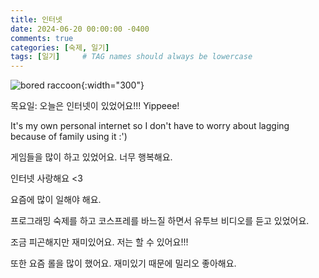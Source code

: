 ```yaml
---
title: 인터넷
date: 2024-06-20 00:00:00 -0400
comments: true
categories: [숙제, 일기]
tags: [일기]     # TAG names should always be lowercase
---
```


![bored raccoon](https://t3.ftcdn.net/jpg/01/73/37/16/360_F_173371622_02A2qGqjhsJ5SWVhUPu0t9O9ezlfvF8l.jpg){:width="300"}

목요일:
오늘은 인터넷이 있었어요!!! Yippeee!

It's my own personal internet so I don't have to worry about lagging because of family using it :')

게임들을 많이 하고 있었어요. 너무 행복해요. 

인터넷 사랑해요 <3

요즘에 많이 일해야 해요.

프로그래밍 숙제를 하고 코스프레를 바느질 하면서 유투브 비디오를 듣고 있었어요. 

조금 피곤해지만 재미있어요. 저는 할 수 있어요!!! 

또한 요즘 롤을 많이 했어요. 재미있기 때문에 밀리오 좋아해요.